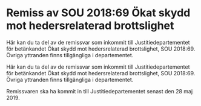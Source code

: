 # Remiss av SOU 2018:69 Ökat skydd mot hedersrelaterad brottslighet

Här kan du ta del av de remissvar som inkommit till Justitiedepartementet för betänkandet Ökat skydd mot hedersrelaterad brottslighet, SOU 2018:69. Övriga yttranden finns tillgängliga i departementet.

Här kan du ta del av de remissvar som inkommit till Justitiedepartementet för betänkandet Ökat skydd mot hedersrelaterad brottslighet, SOU 2018:69. Övriga yttranden finns tillgängliga i departementet.

Remissvaren ska ha kommit in till Justitiedepartementet senast den 28 maj 2019.
